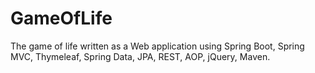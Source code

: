 # GameOfLife
The game of life written as a Web application using Spring Boot, Spring MVC, Thymeleaf, Spring Data, JPA, REST, AOP, jQuery, Maven.
